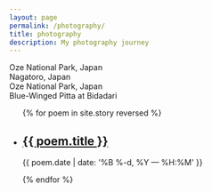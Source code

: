 ```yaml
---
layout: page
permalink: /photography/
title: photography
description: My photography journey
---
```


<div class="img_row">
	<img class="col three" src="{{ site.baseurl }}/img/oze.jpg" alt="" title="example image"/>
</div>
<div class="col three caption">
	Oze National Park, Japan
</div>

<div class="img_row">
	<img class="col three" src="{{ site.baseurl }}/img/nagatoro.jpg" alt="" title="example image"/>
</div>
<div class="col three caption">
	Nagatoro, Japan
</div>

<div class="img_row">
	<img class="col three" src="{{ site.baseurl }}/img/oze_mist.jpg" alt="" title="example image"/>
</div>
<div class="col three caption">
	Oze National Park, Japan
</div>

<div class="img_row">
	<img class="col three" src="{{ site.baseurl }}/img/pitta.jpg" alt="" title="example image"/>
</div>
<div class="col three caption">
	Blue-Winged Pitta at Bidadari
</div>

<ul class="post-list">
{% for poem in site.story reversed %}
    <li>
        <h2><a class="poem-title" href="{{ poem.url | prepend: site.baseurl }}">{{ poem.title }}</a></h2>
        <p class="post-meta">{{ poem.date | date: '%B %-d, %Y — %H:%M' }}</p>
      </li>
{% endfor %}
</ul>